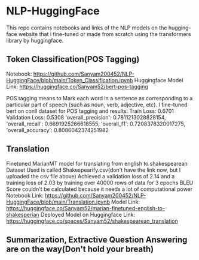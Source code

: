 # NLP-HuggingFace
This repo contains notebooks and links of the NLP models on the hugging-face website that i fine-tuned or made from scratch using the transformers library by huggingface.

## Token Classification(POS Tagging)
Notebook: https://github.com/Sanyam200452/NLP-HuggingFace/blob/main/Token_Classification.ipynb
Huggingface Model Link: https://huggingface.co/Sanyam52/bert-pos-tagging

POS tagging means to Mark each word in a sentence as corresponding to a particular part of speech (such as noun, verb, adjective, etc).
I fine-tuned bert on conll dataset for POS tagging and results:
Train Loss: 0.6701
Validation Loss: 0.5308
'overall_precision': 0.7811213028828154,
'overall_recall': 0.6691925266618555,
'overall_f1': 0.7208378320017275,
'overall_accuracy': 0.8086042374251982

## Translation
Finetuned MarianMT model for translating from english to shakespearean
Dataset Used is called Shakespearify.csv(don't have the link now, but I uploaded the csv file above)
Achieved a validation loss of 2.14 and a training loss of 2.03 by training over 40000 rows of data for 3 epochs
BLEU Score couldn't be calculated because it needs a lot of computational power
Notebook Link: https://github.com/Sanyam200452/NLP-HuggingFace/blob/main/Translation.ipynb
Model Link: https://huggingface.co/Sanyam52/marian-finetuned-english-to-shakesperian
Deployed Model on Huggingface Link: https://huggingface.co/spaces/Sanyam52/shakespearean_translation

## Summarization, Extractive Question Answering are on the way(Don't hold your breath)


